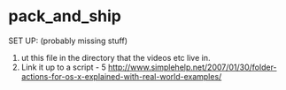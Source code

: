 # pack_and_ship

SET UP: (probably missing stuff)
1. ut this file in the directory that the videos etc live in.
2. Link it up to a script -
  5 http://www.simplehelp.net/2007/01/30/folder-actions-for-os-x-explained-with-real-world-examples/
